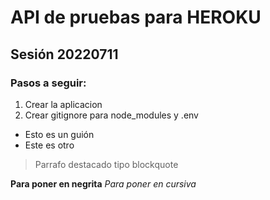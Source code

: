 # API de pruebas para HEROKU
## Sesión 20220711

### Pasos a seguir: 
1. Crear la aplicacion
2. Crear gitignore para node_modules y .env 


- Esto es un guión
- Este es otro

> Parrafo destacado tipo blockquote

**Para poner en negrita**
_Para poner en cursiva_